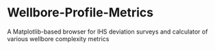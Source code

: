 Wellbore-Profile-Metrics
========================

A Matplotlib-based browser for IHS deviation surveys and calculator of various wellbore complexity metrics
